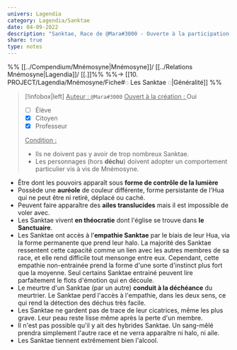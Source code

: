 ```yaml
---
univers: Lagendia
category: Lagendia/Sanktae
date: 04-09-2022
description: "Sanktae, Race de @Mara#3000 - Ouverte à la participation mais MP Mara d'abord." 
share: true
type: notes
---
```

%% [[../Compendium/Mnémosyne|Mnémosyne]]/ [[../Relations Mnémosyne|Lagendia]]/ [[.]]%%
%%→ [[10. PROJECT/Lagendia/Mnémosyne/Fiche#◌ Les Sanktae ◌|Généralité]] %%

> [!infobox|left]
> <u>Auteur : </u> `@Mara#3000`
> <u>Ouvert à la création : </u> Oui
> - [ ] Élève
> - [x] Citoyen
> - [x] Professeur
> 
> <u>Condition :</u> 
> - Ils ne doivent pas y avoir de trop nombreux Sanktae.
> - Les personnages (hors **déchu**) doivent adopter un comportement particulier vis à vis de Mnémosyne.

- Être dont les pouvoirs apparaît sous **forme de contrôle de la lumière**
- Possède une **auréole** de couleur différente, forme persistante de l'Hua qui ne peut être ni retiré, déplacé ou caché.
- Peuvent faire apparaître des **ailes translucides** mais il est impossible de voler avec.
- Les Sanktae vivent **en théocratie** dont l'église se trouve dans **le Sanctuaire**.
- Les Sanktae ont accès à l'**empathie Sanktae** par le biais de leur Hua, via la forme permanente que prend leur halo. La majorité des Sanktae ressentent cette capacité comme un lien avec les autres membres de sa race, et elle rend difficile tout mensonge entre eux. Cependant, cette empathie non-entrainée prend la forme d'une sorte d'instinct plus fort que la moyenne. Seul certains Sanktae entrainé peuvent lire parfaitement le flots d'émotion qui en découle.
- Le meurtre d'un Sanktae (par un autre) **conduit à la déchéance** du meurtrier. Le Sanktae perd l'accès à l'empathie, dans les deux sens, ce qui rend la détection des déchus très facile.
- Les Sanktae ne gardent pas de trace de leur cicatrices, même les plus grave. Leur peau reste lisse même après la perte d'un membre.
- Il n'est pas possible qu'il y ait des hybrides Sanktae. Un sang-mêlé prendra simplement l'autre race et ne verra apparaître ni halo, ni aile.
- Les Sanktae tiennent extrêmement bien l'alcool.